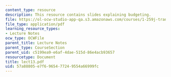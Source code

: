 ```yaml
---
content_type: resource
description: This resource contains slides explaining budgeting.
file: https://ol-ocw-studio-app-qa.s3.amazonaws.com/courses/1-259j-transit-management-fall-2006/57a88805e7f6965477249554a66999fc_lect13.pdf
file_type: application/pdf
learning_resource_types:
- Lecture Notes
ocw_type: OCWFile
parent_title: Lecture Notes
parent_type: CourseSection
parent_uid: c5199ea9-e6af-4dae-515d-86e4acb93657
resourcetype: Document
title: lect13.pdf
uid: 57a88805-e7f6-9654-7724-9554a66999fc
---
```

